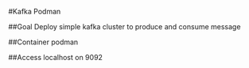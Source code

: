 #Kafka Podman 

##Goal
Deploy simple kafka cluster to produce and consume message

##Container
podman 

##Access
localhost on 9092

